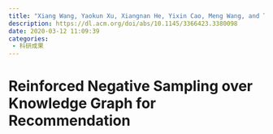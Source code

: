 ```yaml
---
title: "Xiang Wang, Yaokun Xu, Xiangnan He, Yixin Cao, Meng Wang, and Tat-Seng Chua. 2020. Reinforced Negative Sampling over Knowledge Graph for Recommendation. In Proceedings of The Web Conference 2020 (WWW '20). Association for Computing Machinery, New York, NY, USA, 99–109."
description: https://dl.acm.org/doi/abs/10.1145/3366423.3380098
date: 2020-03-12 11:09:39
categories:
 - 科研成果
---
```

# Reinforced Negative Sampling over Knowledge Graph for Recommendation